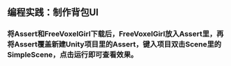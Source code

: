 ## 编程实践：制作背包UI
### 将Assert和FreeVoxelGirl下载后，FreeVoxelGirl放入Assert里，再将Assert覆盖新建Unity项目里的Assert，键入项目双击Scene里的SimpleScene，点击运行即可查看效果。
